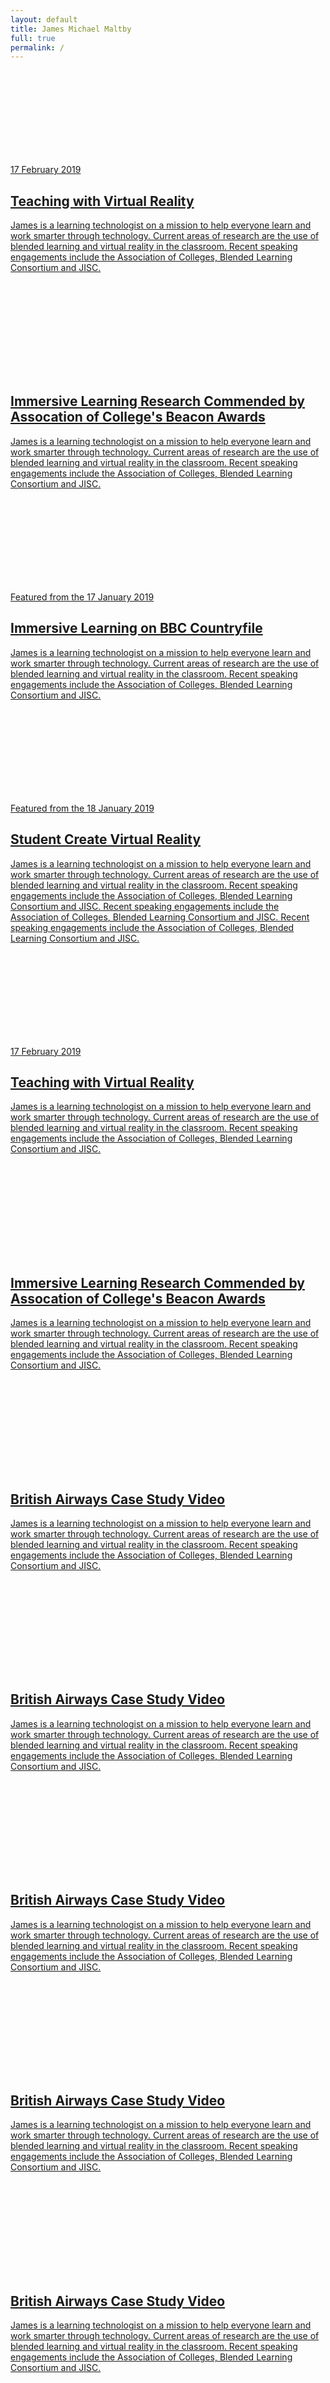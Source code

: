 ```yaml
---
layout: default
title: James Michael Maltby
full: true
permalink: /
---
```

<div class="jmm-tiles">

<!--
Actor, technology, outcome

8 March 19:		  OTLA4 Infographics
28 February 19:   Sussex Council of Training Providers
17 February 19:   BBC Countryfile & Student Created VR
12 February 19:	  CAFRE College Visit
31 January 19: 	  Royal Fellowship Award
18 January:       Bookers Wholesale Butchers
11 December 18:   InTutition Edtech
? December 18:	  Equine Dissection
6 November 18:	  SET Conference
? November 18:	  British Airways
? October 18:	  Teaching with Virtual Reality.com
24 September 18:  Feltag Report
13 September 18:  Beacon Award
12 September 18:  Swansea University Virtual Reality
? August 18:	  Virtual Reality in Archeology
4 July 18:		  Independence Learning Day
26 June 18:       Association of Colleges South East
? June 18:        Three-point trailer Teaching & Learning)
23 May 18:		  Landex conference
? May 18:         Countryside virtual reality video
1 April 18:       Blended Learning Spectrums
7 March 18:		  Digifest Workshop
? February 18:    Interactive Presentations
? January 18:	  Practical Blended Learning
-->



<div class="jmm-tile jmm-tile--half">
<a data-fancybox href="/images/stock/1.jpeg">

<div class="jmm-tile__image" style="background-image:url(/images/stock/3.jpeg);">
<svg><use xlink:href="#link-1" /></svg>
</div>
<div class="jmm-tile__caption">
<span class="jmm-tile__subtitle">17 February 2019</span>
<h2>
Teaching with Virtual Reality
</h2>
<p>
James is a learning technologist on a mission to help everyone learn and work smarter through technology. Current areas of research are the use of blended learning and virtual reality in the classroom. Recent speaking engagements include the Association of Colleges, Blended Learning Consortium and JISC.
</p>
</div>
</a>
</div>




<div class="jmm-tile jmm-tile--half">
<a data-fancybox href="/images/stock/1.jpeg">

<div class="jmm-tile__image" style="background-image:url(/images/stock/7.jpeg);">
<svg><use xlink:href="#cloud-download-symbol" /></svg>
</div>
<div class="jmm-tile__caption">
<h2>
Immersive Learning Research Commended by Assocation of College's Beacon Awards
</h2>
<p>
James is a learning technologist on a mission to help everyone learn and work smarter through technology. Current areas of research are the use of blended learning and virtual reality in the classroom. Recent speaking engagements include the Association of Colleges, Blended Learning Consortium and JISC.
</p>
</div>
</a>
</div>





<div class="jmm-tile jmm-tile--majorgolden">
<a data-fancybox href="https://vimeo.com/319178025/ef3d60fc6c">
<div class="jmm-tile__image" style="background-image:url(/images/homepage/bbccountryfile.png)">
<svg><use xlink:href="#media-play-symbol" /></svg>
</div>
<div class="jmm-tile__caption">
<span class="jmm-tile__subtitle">Featured from the 17 January 2019</span>
<h2>
Immersive Learning on BBC Countryfile
</h2>
<p>
James is a learning technologist on a mission to help everyone learn and work smarter through technology. Current areas of research are the use of blended learning and virtual reality in the classroom. Recent speaking engagements include the Association of Colleges, Blended Learning Consortium and JISC.
</p>
</div>
</a>
</div>




<div class="jmm-tile jmm-tile--minorgolden">
<a data-fancybox href="https://vimeo.com/307455230">

<div class="jmm-tile__image" style="background-image:url(/images/stock/5.jpeg);">
<svg><use xlink:href="#arrow" /></svg>
</div>
<div class="jmm-tile__caption">
<span class="jmm-tile__subtitle">Featured from the  18 January 2019</span>
<h2>
Student Create Virtual Reality
</h2>
<p>
James is a learning technologist on a mission to help everyone learn and work smarter through technology. Current areas of research are the use of blended learning and virtual reality in the classroom. Recent speaking engagements include the Association of Colleges, Blended Learning Consortium and JISC. Recent speaking engagements include the Association of Colleges, Blended Learning Consortium and JISC. Recent speaking engagements include the Association of Colleges, Blended Learning Consortium and JISC.
</p>
</div>
</a>
</div>





<div class="jmm-tile jmm-tile--half">
<a data-fancybox href="/images/stock/1.jpeg">

<div class="jmm-tile__image" style="background-image:url(/images/stock/3.jpeg);">
<svg><use xlink:href="#link-1" /></svg>
</div>
<div class="jmm-tile__caption">
<span class="jmm-tile__subtitle">17 February 2019</span>
<h2>
Teaching with Virtual Reality
</h2>
<p>
James is a learning technologist on a mission to help everyone learn and work smarter through technology. Current areas of research are the use of blended learning and virtual reality in the classroom. Recent speaking engagements include the Association of Colleges, Blended Learning Consortium and JISC.
</p>
</div>
</a>
</div>




<div class="jmm-tile jmm-tile--half">
<a data-fancybox href="/images/stock/1.jpeg">

<div class="jmm-tile__image" style="background-image:url(/images/stock/7.jpeg);">
<svg><use xlink:href="#cloud-download-symbol" /></svg>
</div>
<div class="jmm-tile__caption">
<h2>
Immersive Learning Research Commended by Assocation of College's Beacon Awards
</h2>
<p>
James is a learning technologist on a mission to help everyone learn and work smarter through technology. Current areas of research are the use of blended learning and virtual reality in the classroom. Recent speaking engagements include the Association of Colleges, Blended Learning Consortium and JISC.
</p>
</div>
</a>
</div>

<!--
******************************

-->





<div class="jmm-tile jmm-tile--third">
<a data-fancybox href="/images/stock/1.jpeg">

<div class="jmm-tile__image" style="background-image:url(/images/stock/5.jpeg);">
<svg><use xlink:href="#link-1" /></svg>
</div>
<div class="jmm-tile__caption">
<h2>
British Airways Case Study Video
</h2>
<p>
James is a learning technologist on a mission to help everyone learn and work smarter through technology. Current areas of research are the use of blended learning and virtual reality in the classroom. Recent speaking engagements include the Association of Colleges, Blended Learning Consortium and JISC.
</p>
</div>
</a>
</div>

<div class="jmm-tile jmm-tile--third">
<a data-fancybox href="https://www.youtube.com/watch?v=OD-GGUIsXSs">

<div class="jmm-tile__image" style="background-image:url(/images/stock/4.jpeg);">
<svg><use xlink:href="#link-1" /></svg>
</div>
<div class="jmm-tile__caption">
<h2>
British Airways Case Study Video
</h2>
<p>
James is a learning technologist on a mission to help everyone learn and work smarter through technology. Current areas of research are the use of blended learning and virtual reality in the classroom. Recent speaking engagements include the Association of Colleges, Blended Learning Consortium and JISC.
</p>
</div>
</a>
</div>


<div class="jmm-tile jmm-tile--third">
<a data-fancybox href="/images/stock/1.jpeg">

<div class="jmm-tile__image" style="background-image:url(/images/stock/2.jpeg);">
<svg><use xlink:href="#link-1" /></svg>
</div>
<div class="jmm-tile__caption">
<h2>
British Airways Case Study Video
</h2>
<p>
James is a learning technologist on a mission to help everyone learn and work smarter through technology. Current areas of research are the use of blended learning and virtual reality in the classroom. Recent speaking engagements include the Association of Colleges, Blended Learning Consortium and JISC.
</p>
</div>
</a>
</div>






<div class="jmm-tile jmm-tile--third">
<a data-fancybox href="/images/stock/1.jpeg">

<div class="jmm-tile__image" style="background-image:url(/images/stock/5.jpeg);">
<svg><use xlink:href="#link-1" /></svg>
</div>
<div class="jmm-tile__caption">
<h2>
British Airways Case Study Video
</h2>
<p>
James is a learning technologist on a mission to help everyone learn and work smarter through technology. Current areas of research are the use of blended learning and virtual reality in the classroom. Recent speaking engagements include the Association of Colleges, Blended Learning Consortium and JISC.
</p>
</div>
</a>
</div>

<div class="jmm-tile jmm-tile--third">
<a data-fancybox href="https://www.youtube.com/watch?v=OD-GGUIsXSs">

<div class="jmm-tile__image" style="background-image:url(/images/stock/4.jpeg);">
<svg><use xlink:href="#link-1" /></svg>
</div>
<div class="jmm-tile__caption">
<h2>
British Airways Case Study Video
</h2>
<p>
James is a learning technologist on a mission to help everyone learn and work smarter through technology. Current areas of research are the use of blended learning and virtual reality in the classroom. Recent speaking engagements include the Association of Colleges, Blended Learning Consortium and JISC.
</p>
</div>
</a>
</div>


<div class="jmm-tile jmm-tile--third">
<a data-fancybox href="/images/stock/1.jpeg">

<div class="jmm-tile__image" style="background-image:url(/images/stock/2.jpeg);">
<svg><use xlink:href="#link-1" /></svg>
</div>
<div class="jmm-tile__caption">
<h2>
British Airways Case Study Video
</h2>
<p>
James is a learning technologist on a mission to help everyone learn and work smarter through technology. Current areas of research are the use of blended learning and virtual reality in the classroom. Recent speaking engagements include the Association of Colleges, Blended Learning Consortium and JISC.
</p>
</div>
</a>
</div>













</div>
